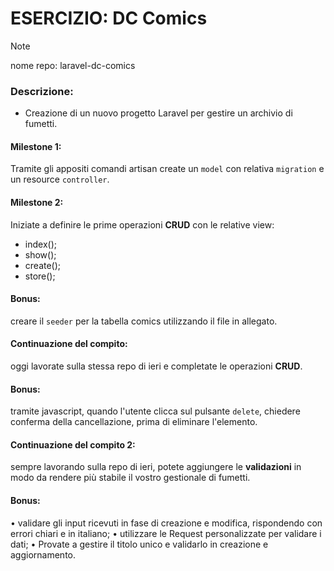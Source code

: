 # ESERCIZIO: DC Comics

> [!NOTE]
>
> nome repo: laravel-dc-comics

### Descrizione:

- Creazione di un nuovo progetto Laravel per gestire un archivio di fumetti.

#### Milestone 1:
Tramite gli appositi comandi artisan create un `model` con relativa `migration` e un resource `controller`.
#### Milestone 2:
Iniziate a definire le prime operazioni **CRUD** con le relative view:
- index();
- show();
- create();
- store();
#### Bonus:
creare il `seeder` per la tabella comics utilizzando il file in allegato.

#### Continuazione del compito:
oggi lavorate sulla stessa repo di ieri e completate le operazioni **CRUD**.
#### Bonus:
tramite javascript, quando l'utente clicca sul pulsante `delete`, chiedere conferma della cancellazione, prima di eliminare l'elemento.

#### Continuazione del compito 2:
sempre lavorando sulla repo di ieri, potete aggiungere le **validazioni** in modo da rendere più stabile il vostro gestionale di fumetti.

#### Bonus:
• validare gli input ricevuti in fase di creazione e modifica, rispondendo con errori chiari e in italiano;
• utilizzare le Request personalizzate per validare i dati;
• Provate a gestire il titolo unico e validarlo in creazione e aggiornamento.
